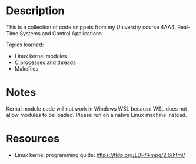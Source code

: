 # Description

This is a collection of code snippets from my University course 4AA4: Real-Time Systems and Control Applications.

Topics learned:
- Linux kernel modules
- C processes and threads
- Makefiles

# Notes

Kernal module code will not work in Windows WSL because WSL does not allow modules to be loaded. Please run on a native Linux machine instead.

# Resources

- Linux kernel programming guide: https://tldp.org/LDP/lkmpg/2.6/html/
